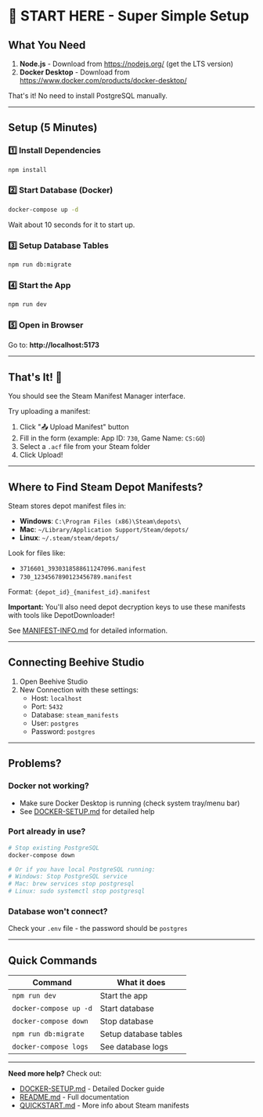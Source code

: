 # 🚀 START HERE - Super Simple Setup

## What You Need

1. **Node.js** - Download from https://nodejs.org/ (get the LTS version)
2. **Docker Desktop** - Download from https://www.docker.com/products/docker-desktop/

That's it! No need to install PostgreSQL manually.

---

## Setup (5 Minutes)

### 1️⃣ Install Dependencies
```bash
npm install
```

### 2️⃣ Start Database (Docker)
```bash
docker-compose up -d
```
Wait about 10 seconds for it to start up.

### 3️⃣ Setup Database Tables
```bash
npm run db:migrate
```

### 4️⃣ Start the App
```bash
npm run dev
```

### 5️⃣ Open in Browser
Go to: **http://localhost:5173**

---

## That's It! 🎉

You should see the Steam Manifest Manager interface.

Try uploading a manifest:
1. Click "📤 Upload Manifest" button
2. Fill in the form (example: App ID: `730`, Game Name: `CS:GO`)
3. Select a `.acf` file from your Steam folder
4. Click Upload!

---

## Where to Find Steam Depot Manifests?

Steam stores depot manifest files in:

- **Windows**: `C:\Program Files (x86)\Steam\depots\`
- **Mac**: `~/Library/Application Support/Steam/depots/`
- **Linux**: `~/.steam/steam/depots/`

Look for files like:
- `3716601_3930318588611247096.manifest`
- `730_1234567890123456789.manifest`

Format: `{depot_id}_{manifest_id}.manifest`

**Important:** You'll also need depot decryption keys to use these manifests with tools like DepotDownloader!

See [MANIFEST-INFO.md](MANIFEST-INFO.md) for detailed information.

---

## Connecting Beehive Studio

1. Open Beehive Studio
2. New Connection with these settings:
   - Host: `localhost`
   - Port: `5432`
   - Database: `steam_manifests`
   - User: `postgres`
   - Password: `postgres`

---

## Problems?

### Docker not working?
- Make sure Docker Desktop is running (check system tray/menu bar)
- See [DOCKER-SETUP.md](DOCKER-SETUP.md) for detailed help

### Port already in use?
```bash
# Stop existing PostgreSQL
docker-compose down

# Or if you have local PostgreSQL running:
# Windows: Stop PostgreSQL service
# Mac: brew services stop postgresql
# Linux: sudo systemctl stop postgresql
```

### Database won't connect?
Check your `.env` file - the password should be `postgres`

---

## Quick Commands

| Command | What it does |
|---------|--------------|
| `npm run dev` | Start the app |
| `docker-compose up -d` | Start database |
| `docker-compose down` | Stop database |
| `npm run db:migrate` | Setup database tables |
| `docker-compose logs` | See database logs |

---

**Need more help?** Check out:
- [DOCKER-SETUP.md](DOCKER-SETUP.md) - Detailed Docker guide
- [README.md](README.md) - Full documentation
- [QUICKSTART.md](QUICKSTART.md) - More info about Steam manifests
